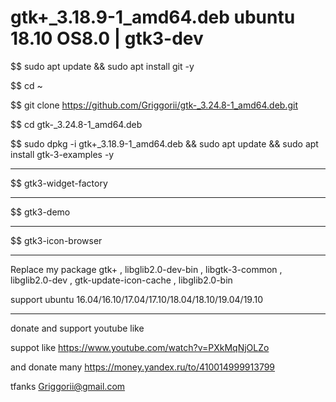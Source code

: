 # gtk+_3.18.9-1_amd64.deb ubuntu 18.10 OS8.0 | gtk3-dev

$$ sudo apt update && sudo apt install git -y

$$ cd ~

$$ git clone https://github.com/Griggorii/gtk-_3.24.8-1_amd64.deb.git

$$ cd gtk-_3.24.8-1_amd64.deb

$$ sudo dpkg -i gtk+_3.18.9-1_amd64.deb && sudo apt update && sudo apt install gtk-3-examples -y

___________________________________


$$ gtk3-widget-factory
___________________________________

$$ gtk3-demo

___________________________________


$$ gtk3-icon-browser

-------------------------------------------------------------------------------
Replace my package gtk+ , libglib2.0-dev-bin , libgtk-3-common , libglib2.0-dev , gtk-update-icon-cache , libglib2.0-bin


support ubuntu 16.04/16.10/17.04/17.10/18.04/18.10/19.04/19.10


--------------------------------------------------------------------------------------------------------------------
donate and support youtube like

suppot like https://www.youtube.com/watch?v=PXkMqNjOLZo

and donate many https://money.yandex.ru/to/410014999913799

tfanks Griggorii@gmail.com
